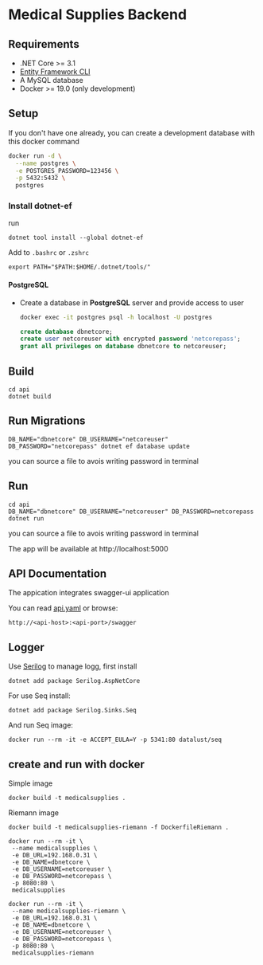 # Medical Supplies Backend

## Requirements

- .NET Core >= 3.1
- [Entity Framework CLI](#install-dotnet-ef)
- A MySQL database
- Docker >= 19.0 (only development)



## Setup

If you don't have one already, you can create a development database with this docker command

```bash
docker run -d \
  --name postgres \
  -e POSTGRES_PASSWORD=123456 \
  -p 5432:5432 \
  postgres
```

### Install dotnet-ef

run
```
dotnet tool install --global dotnet-ef
```

Add to `.bashrc` or `.zshrc`
```
export PATH="$PATH:$HOME/.dotnet/tools/"
```

#### **PostgreSQL**
- Create a database in **PostgreSQL** server and provide access to user

  ```bash
  docker exec -it postgres psql -h localhost -U postgres
  ```

  ```sql
  create database dbnetcore;
  create user netcoreuser with encrypted password 'netcorepass';
  grant all privileges on database dbnetcore to netcoreuser;
  ```

## Build

```
cd api
dotnet build
```

## Run Migrations

```
DB_NAME="dbnetcore" DB_USERNAME="netcoreuser" DB_PASSWORD="netcorepass" dotnet ef database update
```

you can source a file to avois writing password in terminal

## Run

```
cd api
DB_NAME="dbnetcore" DB_USERNAME="netcoreuser" DB_PASSWORD=netcorepass dotnet run
```

you can source a file to avois writing password in terminal

The app will be available at http://localhost:5000

## API Documentation

The appication integrates swagger-ui application

You can read [api.yaml]() or browse:

```
http://<api-host>:<api-port>/swagger
```

## Logger

Use [Serilog](https://github.com/serilog/serilog-aspnetcore) to manage logg, first install 

```
dotnet add package Serilog.AspNetCore
```

For use Seq install:
```
dotnet add package Serilog.Sinks.Seq
```

And run Seq image:
```
docker run --rm -it -e ACCEPT_EULA=Y -p 5341:80 datalust/seq
```

## create and run with docker


Simple image
```
docker build -t medicalsupplies .
```

Riemann image
```
docker build -t medicalsupplies-riemann -f DockerfileRiemann .
```

```
docker run --rm -it \
 --name medicalsupplies \
 -e DB_URL=192.168.0.31 \
 -e DB_NAME=dbnetcore \
 -e DB_USERNAME=netcoreuser \
 -e DB_PASSWORD=netcorepass \
 -p 8080:80 \
 medicalsupplies
```

```
docker run --rm -it \
 --name medicalsupplies-riemann \
 -e DB_URL=192.168.0.31 \
 -e DB_NAME=dbnetcore \
 -e DB_USERNAME=netcoreuser \
 -e DB_PASSWORD=netcorepass \
 -p 8080:80 \
 medicalsupplies-riemann
```